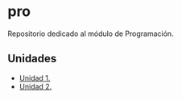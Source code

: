 # pro

Repositorio dedicado al módulo de Programación.

## Unidades
- [Unidad 1.](Unidad-1)
- [Unidad 2.](Unidad-2)